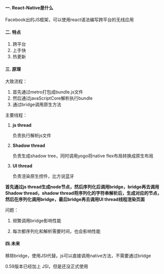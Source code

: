 #### 一. React-Native是什么

Facebook出的JS框架，可以使用react语法编写跨平台的无线应用

#### 二. 特点

1. 跨平台
2. 上手快
3. 热更新

#### 三. 原理

大致流程：

1. 首先通过metro打包成bundle.js文件
2. 然后通过javaScriptCore解析执行bundle
3. 通过bridge调用原生方法

主要线程：

1. **js thread** 

   负责执行解析js文件

2. **Shadow thread** 

   负责生成shadow tree，同时调用yogo将native flex布局转换成原生布局

3. **UI thread**

   负责渲染原生控件，比方说蓝牙

**首先通过js thread生成node节点，然后序列化后调用bridge，bridge再去调用Shadow thread，shadow thread将序列化的字符串解析后，生成对应的节点，然后在序列化调用bridge，最后bridge再去调用UI thread线程渲染页面**

问题：

1. 频繁调用bridge影响性能

2. 每次都序列化和解析需要时间，也会影响性能

#### 四.未来

移除bridge，使用JSI代替。js可以直接调用native方法，不需要通过bridge

0.59版本已经加上 JSI，但是还没正式使用